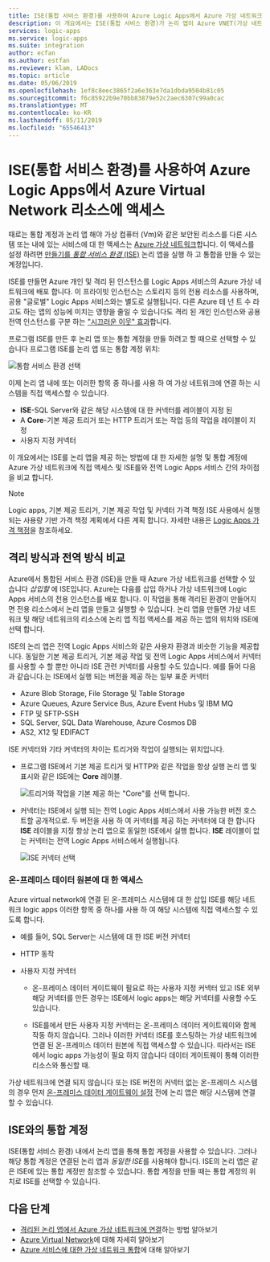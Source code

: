 ```yaml
---
title: ISE(통합 서비스 환경)를 사용하여 Azure Logic Apps에서 Azure 가상 네트워크에 액세스
description: 이 개요에서는 ISE(통합 서비스 환경)가 논리 앱이 Azure VNET(가상 네트워크)에 액세스하는 데 도움이 되는 방법 설명
services: logic-apps
ms.service: logic-apps
ms.suite: integration
author: ecfan
ms.author: estfan
ms.reviewer: klam, LADocs
ms.topic: article
ms.date: 05/06/2019
ms.openlocfilehash: 1ef8c8eec3865f2a6e363e7da1dbda9504b81c05
ms.sourcegitcommit: f6c85922b9e70bb83879e52c2aec6307c99a0cac
ms.translationtype: MT
ms.contentlocale: ko-KR
ms.lasthandoff: 05/11/2019
ms.locfileid: "65546413"
---
```

# <a name="access-to-azure-virtual-network-resources-from-azure-logic-apps-by-using-integration-service-environments-ises"></a>ISE(통합 서비스 환경)를 사용하여 Azure Logic Apps에서 Azure Virtual Network 리소스에 액세스

때로는 통합 계정과 논리 앱 해야 가상 컴퓨터 (Vm)와 같은 보안된 리소스를 다른 시스템 또는 내에 있는 서비스에 대 한 액세스는 [Azure 가상 네트워크](../virtual-network/virtual-networks-overview.md)합니다. 이 액세스를 설정 하려면 [만들기를 *통합 서비스 환경* (ISE)](../logic-apps/connect-virtual-network-vnet-isolated-environment.md) 논리 앱을 실행 하 고 통합을 만들 수 있는 계정입니다.

ISE를 만들면 Azure 개인 및 격리 된 인스턴스를 Logic Apps 서비스의 Azure 가상 네트워크에 배포 합니다. 이 프라이빗 인스턴스는 스토리지 등의 전용 리소스를 사용하며, 공용 "글로벌" Logic Apps 서비스와는 별도로 실행됩니다. 다른 Azure 테 넌 트 수 라고도 하는 앱의 성능에 미치는 영향을 줄일 수 있습니다도 격리 된 개인 인스턴스와 공용 전역 인스턴스를 구분 하는 ["시끄러운 이웃" 효과](https://en.wikipedia.org/wiki/Cloud_computing_issues#Performance_interference_and_noisy_neighbors)합니다.

프로그램 ISE를 만든 후 논리 앱 또는 통합 계정을 만들 하려고 할 때으로 선택할 수 있습니다 프로그램 ISE를 논리 앱 또는 통합 계정 위치:

![통합 서비스 환경 선택](./media/connect-virtual-network-vnet-isolated-environment-overview/select-logic-app-integration-service-environment.png)

이제 논리 앱 내에 또는 이러한 항목 중 하나를 사용 하 여 가상 네트워크에 연결 하는 시스템을 직접 액세스할 수 있습니다.

* **ISE**-SQL Server와 같은 해당 시스템에 대 한 커넥터를 레이블이 지정 된
* A **Core**-기본 제공 트리거 또는 HTTP 트리거 또는 작업 등의 작업을 레이블이 지정
* 사용자 지정 커넥터

이 개요에서는 ISE를 논리 앱을 제공 하는 방법에 대 한 자세한 설명 및 통합 계정에 Azure 가상 네트워크에 직접 액세스 및 ISE를와 전역 Logic Apps 서비스 간의 차이점을 비교 합니다.

> [!NOTE]
> Logic apps, 기본 제공 트리거, 기본 제공 작업 및 커넥터 가격 책정 ISE 사용에서 실행 되는 사용량 기반 가격 책정 계획에서 다른 계획 합니다. 자세한 내용은 [Logic Apps 가격 책정](../logic-apps/logic-apps-pricing.md)을 참조하세요.

<a name="difference"></a>

## <a name="isolated-versus-global"></a>격리 방식과 전역 방식 비교

Azure에서 통합된 서비스 환경 (ISE)을 만들 때 Azure 가상 네트워크를 선택할 수 있습니다 *삽입할* 에 ISE입니다. Azure는 다음를 삽입 하거나 가상 네트워크에 Logic Apps 서비스의 전용 인스턴스를 배포 합니다. 이 작업을 통해 격리된 환경이 만들어지면 전용 리소스에서 논리 앱을 만들고 실행할 수 있습니다. 논리 앱을 만들면 가상 네트워크 및 해당 네트워크의 리소스에 논리 앱 직접 액세스를 제공 하는 앱의 위치와 ISE에 선택 합니다.

ISE의 논리 앱은 전역 Logic Apps 서비스와 같은 사용자 환경과 비슷한 기능을 제공합니다. 동일한 기본 제공 트리거, 기본 제공 작업 및 전역 Logic Apps 서비스에서 커넥터를 사용할 수 할 뿐만 아니라 ISE 관련 커넥터를 사용할 수도 있습니다. 예를 들어 다음과 같습니다.는 ISE에서 실행 되는 버전을 제공 하는 일부 표준 커넥터

* Azure Blob Storage, File Storage 및 Table Storage
* Azure Queues, Azure Service Bus, Azure Event Hubs 및 IBM MQ
* FTP 및 SFTP-SSH
* SQL Server, SQL Data Warehouse, Azure Cosmos DB
* AS2, X12 및 EDIFACT

ISE 커넥터와 기타 커넥터의 차이는 트리거와 작업이 실행되는 위치입니다.

* 프로그램 ISE에서 기본 제공 트리거 및 HTTP와 같은 작업을 항상 실행 논리 앱 및 표시와 같은 ISE에는 **Core** 레이블.

  ![트리거와 작업을 기본 제공 하는 "Core"를 선택 합니다.](./media/connect-virtual-network-vnet-isolated-environment-overview/select-core-built-in-actions-triggers.png)

* 커넥터는 ISE에서 실행 되는 전역 Logic Apps 서비스에서 사용 가능한 버전 호스트할 공개적으로. 두 버전을 사용 하 여 커넥터를 제공 하는 커넥터에 대 한 합니다 **ISE** 레이블을 지정 항상 논리 앱으로 동일한 ISE에서 실행 합니다. **ISE** 레이블이 없는 커넥터는 전역 Logic Apps 서비스에서 실행됩니다.

  ![ISE 커넥터 선택](./media/connect-virtual-network-vnet-isolated-environment-overview/select-ise-connectors.png)

### <a name="access-to-on-premises-data-sources"></a>온-프레미스 데이터 원본에 대 한 액세스

Azure virtual network에 연결 된 온-프레미스 시스템에 대 한 삽입 ISE를 해당 네트워크 logic apps 이러한 항목 중 하나를 사용 하 여 해당 시스템에 직접 액세스할 수 있도록 합니다.

* 예를 들어, SQL Server는 시스템에 대 한 ISE 버전 커넥터
  
* HTTP 동작
  
* 사용자 지정 커넥터

  * 온-프레미스 데이터 게이트웨이 필요로 하는 사용자 지정 커넥터 있고 ISE 외부 해당 커넥터를 만든 경우는 ISE에서 logic apps는 해당 커넥터를 사용할 수도 있습니다.
  
  * ISE를에서 만든 사용자 지정 커넥터는 온-프레미스 데이터 게이트웨이와 함께 작동 하지 않습니다. 그러나 이러한 커넥터 ISE를 호스팅하는 가상 네트워크에 연결 된 온-프레미스 데이터 원본에 직접 액세스할 수 있습니다. 따라서는 ISE에서 logic apps 가능성이 필요 하지 않습니다 데이터 게이트웨이 통해 이러한 리소스와 통신할 때.

가상 네트워크에 연결 되지 않습니다 또는 ISE 버전의 커넥터 없는 온-프레미스 시스템의 경우 먼저 [온-프레미스 데이터 게이트웨이 설정](../logic-apps/logic-apps-gateway-install.md) 전에 논리 앱은 해당 시스템에 연결할 수 있습니다.

<a name="create-integration-account-environment"></a>

## <a name="integration-accounts-with-ise"></a>ISE와의 통합 계정

ISE(통합 서비스 환경) 내에서 논리 앱을 통해 통합 계정을 사용할 수 있습니다. 그러나 해당 통합 계정은 연결된 논리 앱과 *동일한 ISE*를 사용해야 합니다. ISE의 논리 앱은 같은 ISE에 있는 통합 계정만 참조할 수 있습니다. 통합 계정을 만들 때는 통합 계정의 위치로 ISE를 선택할 수 있습니다.

## <a name="next-steps"></a>다음 단계

* [격리된 논리 앱에서 Azure 가상 네트워크에 연결](../logic-apps/connect-virtual-network-vnet-isolated-environment.md)하는 방법 알아보기
* [Azure Virtual Network](../virtual-network/virtual-networks-overview.md)에 대해 자세히 알아보기
* [Azure 서비스에 대한 가상 네트워크 통합](../virtual-network/virtual-network-for-azure-services.md)에 대해 알아보기
